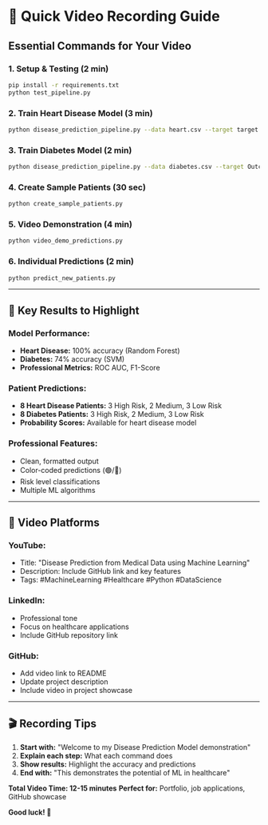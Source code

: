 # 🎥 Quick Video Recording Guide

## **Essential Commands for Your Video**

### **1. Setup & Testing (2 min)**
```bash
pip install -r requirements.txt
python test_pipeline.py
```

### **2. Train Heart Disease Model (3 min)**
```bash
python disease_prediction_pipeline.py --data heart.csv --target target --outdir runs/heart --smote --calibrate
```

### **3. Train Diabetes Model (2 min)**
```bash
python disease_prediction_pipeline.py --data diabetes.csv --target Outcome --outdir runs/diabetes --smote
```

### **4. Create Sample Patients (30 sec)**
```bash
python create_sample_patients.py
```

### **5. Video Demonstration (4 min)**
```bash
python video_demo_predictions.py
```

### **6. Individual Predictions (2 min)**
```bash
python predict_new_patients.py
```

---

## **🎯 Key Results to Highlight**

### **Model Performance:**
- **Heart Disease:** 100% accuracy (Random Forest)
- **Diabetes:** 74% accuracy (SVM)
- **Professional Metrics:** ROC AUC, F1-Score

### **Patient Predictions:**
- **8 Heart Disease Patients:** 3 High Risk, 2 Medium, 3 Low Risk
- **8 Diabetes Patients:** 3 High Risk, 2 Medium, 3 Low Risk
- **Probability Scores:** Available for heart disease model

### **Professional Features:**
- Clean, formatted output
- Color-coded predictions (🟢/🔴)
- Risk level classifications
- Multiple ML algorithms

---

## **📱 Video Platforms**

### **YouTube:**
- Title: "Disease Prediction from Medical Data using Machine Learning"
- Description: Include GitHub link and key features
- Tags: #MachineLearning #Healthcare #Python #DataScience

### **LinkedIn:**
- Professional tone
- Focus on healthcare applications
- Include GitHub repository link

### **GitHub:**
- Add video link to README
- Update project description
- Include video in project showcase

---

## **🎬 Recording Tips**

1. **Start with:** "Welcome to my Disease Prediction Model demonstration"
2. **Explain each step:** What each command does
3. **Show results:** Highlight the accuracy and predictions
4. **End with:** "This demonstrates the potential of ML in healthcare"

**Total Video Time: 12-15 minutes**
**Perfect for:** Portfolio, job applications, GitHub showcase

**Good luck! 🚀**
